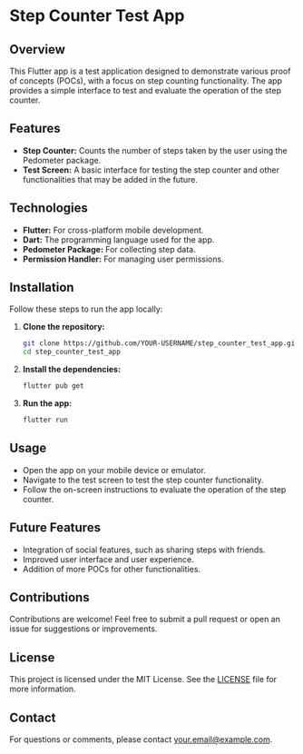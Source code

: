 # Step Counter Test App

## Overview
This Flutter app is a test application designed to demonstrate various proof of concepts (POCs), with a focus on step counting functionality. The app provides a simple interface to test and evaluate the operation of the step counter.

## Features
- **Step Counter:** Counts the number of steps taken by the user using the Pedometer package.
- **Test Screen:** A basic interface for testing the step counter and other functionalities that may be added in the future.

## Technologies
- **Flutter:** For cross-platform mobile development.
- **Dart:** The programming language used for the app.
- **Pedometer Package:** For collecting step data.
- **Permission Handler:** For managing user permissions.

## Installation
Follow these steps to run the app locally:

1. **Clone the repository:**
   ```bash
   git clone https://github.com/YOUR-USERNAME/step_counter_test_app.git
   cd step_counter_test_app
   ```

2. **Install the dependencies:**
   ```bash
   flutter pub get
   ```

3. **Run the app:**
   ```bash
   flutter run
   ```

## Usage
- Open the app on your mobile device or emulator.
- Navigate to the test screen to test the step counter functionality.
- Follow the on-screen instructions to evaluate the operation of the step counter.

## Future Features
- Integration of social features, such as sharing steps with friends.
- Improved user interface and user experience.
- Addition of more POCs for other functionalities.

## Contributions
Contributions are welcome! Feel free to submit a pull request or open an issue for suggestions or improvements.

## License
This project is licensed under the MIT License. See the [LICENSE](LICENSE) file for more information.

## Contact
For questions or comments, please contact [your.email@example.com](mailto:your.email@example.com).